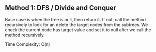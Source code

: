 ## Method 1: DFS / Divide and Conquer

Base case is when the tree is null, then return it. If not, call the method recursively to look for an delete the target nodes from the subtrees. We check the current node has target value and set it to null after we call the method recursively. 

Time Complexity: O(n)
